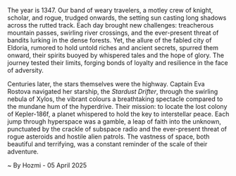 
The year is 1347.  Our band of weary travelers,  a motley crew of knight, scholar, and rogue, trudged onwards, the setting sun casting long shadows across the rutted track.  Each day brought new challenges: treacherous mountain passes, swirling river crossings, and the ever-present threat of bandits lurking in the dense forests.  Yet, the allure of the fabled city of Eldoria, rumored to hold untold riches and ancient secrets, spurred them onward, their spirits buoyed by whispered tales and the hope of glory.  The journey tested their limits, forging bonds of loyalty and resilience in the face of adversity.


Centuries later, the stars themselves were the highway.  Captain Eva Rostova navigated her starship, the *Stardust Drifter*, through the swirling nebula of Xylos, the vibrant colours a breathtaking spectacle compared to the mundane hum of the hyperdrive.  Their mission: to locate the lost colony of Kepler-186f, a planet whispered to hold the key to interstellar peace.  Each jump through hyperspace was a gamble, a leap of faith into the unknown, punctuated by the crackle of subspace radio and the ever-present threat of rogue asteroids and hostile alien patrols.  The vastness of space, both beautiful and terrifying, was a constant reminder of the scale of their adventure.

~ By Hozmi - 05 April 2025
